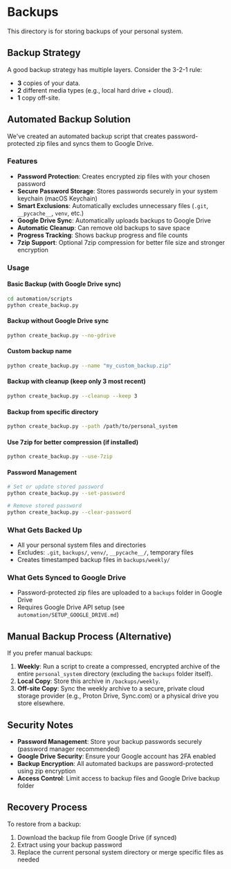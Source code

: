 # Backups

This directory is for storing backups of your personal system.

## Backup Strategy
A good backup strategy has multiple layers. Consider the 3-2-1 rule:
-   **3** copies of your data.
-   **2** different media types (e.g., local hard drive + cloud).
-   **1** copy off-site.

## Automated Backup Solution

We've created an automated backup script that creates password-protected zip files and syncs them to Google Drive.

### Features
- **Password Protection**: Creates encrypted zip files with your chosen password
- **Secure Password Storage**: Stores passwords securely in your system keychain (macOS Keychain)
- **Smart Exclusions**: Automatically excludes unnecessary files (`.git`, `__pycache__`, `venv`, etc.)
- **Google Drive Sync**: Automatically uploads backups to Google Drive
- **Automatic Cleanup**: Can remove old backups to save space
- **Progress Tracking**: Shows backup progress and file counts
- **7zip Support**: Optional 7zip compression for better file size and stronger encryption

### Usage

#### Basic Backup (with Google Drive sync)
```bash
cd automation/scripts
python create_backup.py
```

#### Backup without Google Drive sync
```bash
python create_backup.py --no-gdrive
```

#### Custom backup name
```bash
python create_backup.py --name "my_custom_backup.zip"
```

#### Backup with cleanup (keep only 3 most recent)
```bash
python create_backup.py --cleanup --keep 3
```

#### Backup from specific directory
```bash
python create_backup.py --path /path/to/personal_system
```

#### Use 7zip for better compression (if installed)
```bash
python create_backup.py --use-7zip
```

#### Password Management
```bash
# Set or update stored password
python create_backup.py --set-password

# Remove stored password
python create_backup.py --clear-password
```

### What Gets Backed Up
- All your personal system files and directories
- Excludes: `.git`, `backups/`, `venv/`, `__pycache__/`, temporary files
- Creates timestamped backup files in `backups/weekly/`

### What Gets Synced to Google Drive
- Password-protected zip files are uploaded to a `backups` folder in Google Drive
- Requires Google Drive API setup (see `automation/SETUP_GOOGLE_DRIVE.md`)

## Manual Backup Process (Alternative)
If you prefer manual backups:

1.  **Weekly**: Run a script to create a compressed, encrypted archive of the entire `personal_system` directory (excluding the `backups` folder itself).
2.  **Local Copy**: Store this archive in `/backups/weekly`.
3.  **Off-site Copy**: Sync the weekly archive to a secure, private cloud storage provider (e.g., Proton Drive, Sync.com) or a physical drive you store elsewhere.

## Security Notes
- **Password Management**: Store your backup passwords securely (password manager recommended)
- **Google Drive Security**: Ensure your Google account has 2FA enabled
- **Backup Encryption**: All automated backups are password-protected using zip encryption
- **Access Control**: Limit access to backup files and Google Drive backup folder

## Recovery Process
To restore from a backup:
1. Download the backup file from Google Drive (if synced)
2. Extract using your backup password
3. Replace the current personal system directory or merge specific files as needed
